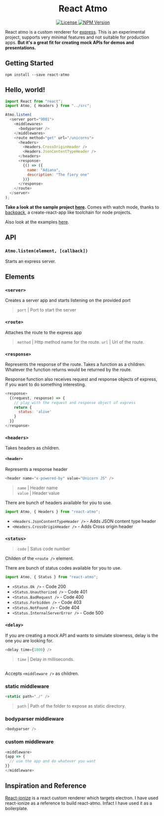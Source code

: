 <h1 align="center">
 React Atmo 
</h1>

<p align="center">
  <a href="https://github.com/Raathigesh/react-atmo/blob/master/LICENSE">
    <img src="https://img.shields.io/npm/l/express.svg?maxAge=2592000&style=flat-square"
         alt="License">
  </a>
  <a href="https://www.npmjs.com/package/reat-atmo">
    <img src="https://img.shields.io/npm/v/npm.svg?style=flat-square"
         alt="NPM Version">
  </a>
</p>



React atmo is a custom renderer for [express](https://expressjs.com/). This is an experimental project, supports very minimal features and not suitable for production apps. **But it's a great fit for creating mock APIs for demos and presentations.**

## Getting Started

```
npm install --save react-atmo
```

## Hello, world!

```javascript
import React from "react";
import Atmo, { Headers } from "../src";

Atmo.listen(
  <server port="9001">
    <middlewares>
      <bodyparser />
    </middlewares>
    <route method="get" url="/unicorns">
      <headers>
        <Headers.CrossOriginHeader />
        <Headers.JsonContentTypeHeader />
      </headers>
      <response>
        {() => ({
          name: "Adiana",
          description: "The fiery one"
        })}
      </response>
    </route>
  </server>
);
```

**Take a look at the sample project [here](https://github.com/Raathigesh/react-atmo-sample).** Comes with watch mode, thanks to [backpack](https://github.com/jaredpalmer/backpack), a create-react-app like toolchain for node projects.

Also look at the examples [here](https://github.com/Raathigesh/react-atmo/tree/master/examples).

## API
### `Atmo.listen(element, [callback])`
Starts an express server.

## Elements
### `<server>`
Creates a server app and starts listening on the provided port

> `port` | Port to start the server

### `<route>`
Attaches the route to the express app
> `method` | Http method name for the route.
> `url` | Url of the route.

### `<response>`
Represents the response of the route. Takes a function as a children. Whatever the function returns would be returned by the route.

Response function also receives request and response objects of express, if you want to do something interesting.
```javascript
<response>
  {(request, response) => {
    // play with the request and response object of express
    return {
      status: 'alive'
    }
  }}
</response>
```

### `<headers>`
Takes headers as children.

#### `<header>`
Represents a response header
```javascript
<header name="x-powered-by" value="Unicorn JS" />
```
> `name` | Header name  
> `value` | Header value
  
There are bunch of headers available for you to use.

```javascript
import Atmo, { Headers } from "react-atmo";
```
* ```<Headers.JsonContentTypeHeader />``` - Adds JSON content type header
* ```<Headers.CrossOriginHeader />``` - Adds Cross origin header

### `<status>`
> `code` | Satus code number

Childen of the ```<route />``` element.

There are bunch of status codes available for you to use.
```javascript
import Atmo, { Status } from "react-atmo";
```

* ```<Status.Ok />``` - Code 200
* ```<Status.Unauthorized />``` - Code 401
* ```<Status.BadRequest />``` - Code 400
* ```<Status.Forbidden />``` - Code 403
* ```<Status.NotFound />``` - Code 404
* ```<Status.InternalServerError />``` - Code 500

### `<delay>`
If you are creating a mock API and wants to simulate slowness, delay is the one you are looking for.
```javascript
<delay time={1000} />
```
> `time` | Delay in milliseconds.


## <middlewares>
Accepts ```<middleware />``` as children.

### static middleware
```javascript
<static path="./" />
```
> `path` | Path of the folder to expose as static directory.

### bodyparser middleware
```javascript
<bodyparser />
```
### custom middleware
```javascript
<middleware>
{app => {
  // use the app and do whatever you want
}}
</middleware>
```

## Inspiration and Reference
[React-ionize](https://github.com/mhink/react-ionize) is a react custom renderer which targets electron. I have used react-ionize as a reference to build react-atmo. Infact I have used it as a boilerplate.